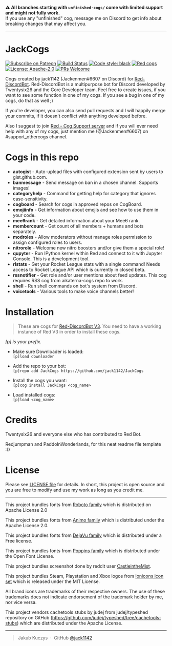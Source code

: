 **⚠️ All branches starting with `unfinished-cogs/` come with limited support and might not fully work.**<br>
If you use any "unfinished" cog, message me on Discord to get info about breaking changes that may affect you.

---

# JackCogs

[![Subscribe on Patreon](https://img.shields.io/badge/Support%20me%20on-Patreon-orange.svg?logo=patreon)](https://www.patreon.com/Jackenmen)
[![Build Status](https://travis-ci.com/jack1142/JackCogs.svg?branch=wip/cleaning-code-v3)](https://travis-ci.com/jack1142/JackCogs/branches)
[![Code style: black](https://github.com/jack1142/JackCogs/workflows/black/badge.svg)](https://github.com/ambv/black)
[![Red cogs](https://img.shields.io/badge/Red--DiscordBot-cogs-red.svg)](https://github.com/Cog-Creators/Red-DiscordBot/tree/V3/develop)
[![License: Apache-2.0](https://img.shields.io/badge/License-Apache--2.0-blue.svg)](https://opensource.org/licenses/Apache-2.0)
[![PRs Welcome](https://img.shields.io/badge/PRs-welcome-brightgreen.svg)](http://makeapullrequest.com)

Cogs created by jack1142 (Jackenmen#6607 on Discord) for [Red-DiscordBot](https://github.com/Cog-Creators/Red-DiscordBot). Red-DiscordBot is a multipurpose bot for Discord developed by Twentysix26 and the Core Developer team. Feel free to create issues, if you want to see some function in one of my cogs. If you see a bug in one of my cogs, do that as well ;)

If you're developer, you can also send pull requests and I will happily merge your commits, if it doesn't conflict with anything developed before.

Also I suggest to join [Red - Cog Support server](https://discord.gg/GET4DVk) and if you will ever need help with any of my cogs, just mention me (@Jackenmen#6607) on #support_othercogs channel.

# Cogs in this repo

* **autogist** - Auto-upload files with configured extension sent by users to gist.github.com.
* **banmessage** - Send message on ban in a chosen channel. Supports images!
* **categoryhelp** - Command for getting help for category that ignores case-sensitivity.
* **cogboard** - Search for cogs in approved repos on CogBoard.
* **emojiinfo** - Get information about emojis and see how to use them in your code.
* **mee6rank** - Get detailed information about your Mee6 rank.
* **membercount** - Get count of all members + humans and bots separately.
* **modroles** - Allow moderators without manage roles permission to assign configured roles to users.
* **nitrorole** - Welcome new nitro boosters and/or give them a special role!
* **qupyter** - Run IPython kernel within Red and connect to it with Jupyter Console. This is a development tool.
* **rlstats** - Get your Rocket League stats with a single command! Needs access to Rocket League API which is currently in closed beta.
* **rssnotifier** - Get role and/or user mentions about feed updates. This cog requires RSS cog from aikaterna-cogs repo to work.
* **shell** - Run shell commands on bot's system from Discord.
* **voicetools** - Various tools to make voice channels better!

# Installation

> These are cogs for [Red-DiscordBot V3](https://github.com/Cog-Creators/Red-DiscordBot/tree/V3/develop).
You need to have a working instance of Red V3 in order to install these cogs.

*[p] is your prefix.*

* Make sure Downloader is loaded:<br>
  `[p]load downloader`

* Add the repo to your bot:<br>
  `[p]repo add JackCogs https://github.com/jack1142/JackCogs`

* Install the cogs you want:<br>
  `[p]cog install JackCogs <cog_name>`

* Load installed cogs:<br>
  ``[p]load <cog_name>``

# Credits

Twentysix26 and everyone else who has contributed to Red Bot.

Redjumpman and PaddoInWonderlands, for this neat readme file template :D

# License

Please see [LICENSE file](LICENSE) for details. In short, this project is open source and you are free to modify and use my work as long as you credit me.

---

This project bundles fonts from [Roboto family](https://fonts.google.com/specimen/Roboto) which is distributed on Apache License 2.0

This project bundles fonts from [Animo family](https://fonts.google.com/specimen/Arimo) which is distributed under the Apache License 2.0.

This project bundles fonts from [DejaVu family](https://github.com/dejavu-fonts/dejavu-fonts) which is distributed under a Free license.

This project bundles fonts from [Poppins family](https://fonts.google.com/specimen/Poppins) which is distributed under the Open Font License.

This project bundles screenshot done by reddit user [CastleintheMist](https://www.reddit.com/user/CastleintheMist/).

This project bundles Steam, Playstation and Xbox logos from [Ionicons icon set](https://ionicons.com/) which is released under the MIT License.

All brand icons are trademarks of their respective owners. The use of these trademarks does not indicate endorsement of the trademark holder by me, nor vice versa.

This project vendors cachetools stubs by judej from judej/typeshed repository on GitHub (https://github.com/judej/typeshed/tree/cachetools-stubs) which are distributed under the Apache License.

---

> Jakub Kuczys &nbsp;&middot;&nbsp;
> GitHub [@jack1142](https://github.com/jack1142)
